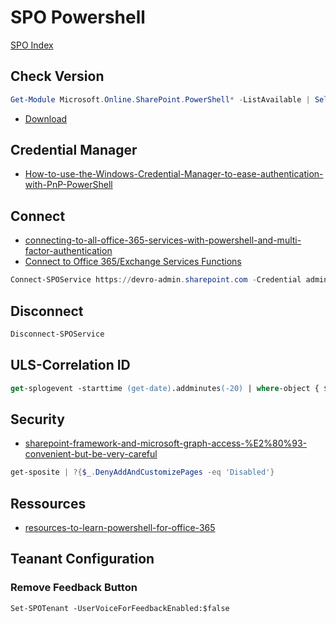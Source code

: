 # SPO Powershell

[SPO Index](https://technet.microsoft.com/en-us/library/fp161364(v=office.15)#SharePoint)

## Check Version

```Powershell
Get-Module Microsoft.Online.SharePoint.PowerShell* -ListAvailable | Select-Object Name,Version | Sort-Object Version -Descending
```

- [Download](https://www.microsoft.com/en-us/download/details.aspx?id=35588)

## Credential Manager

- [How-to-use-the-Windows-Credential-Manager-to-ease-authentication-with-PnP-PowerShell](https://github.com/SharePoint/PnP-PowerShell/wiki/How-to-use-the-Windows-Credential-Manager-to-ease-authentication-with-PnP-PowerShell)

## Connect

- [connecting-to-all-office-365-services-with-powershell-and-multi-factor-authentication](https://absolute-sharepoint.com/2018/03/connecting-to-all-office-365-services-with-powershell-and-multi-factor-authentication.html)
- [Connect to Office 365/Exchange Services Functions](https://gallery.technet.microsoft.com/Connect-to-Office-53f6eb07)

```Powershell
Connect-SPOService https://devro-admin.sharepoint.com -Credential admin@devro.onmicrosoft.com
```

## Disconnect

```Powershell
Disconnect-SPOService
```

## ULS-Correlation ID

```ps
get-splogevent -starttime (get-date).addminutes(-20) | where-object { $_.correlation -eq "e434f79b-68bb-40d2-0000-03a47eae1bf9" }    | fl message > c:\errors1.txt
```

## Security

- [sharepoint-framework-and-microsoft-graph-access-%E2%80%93-convenient-but-be-very-careful](http://www.wictorwilen.se/sharepoint-framework-and-microsoft-graph-access-%E2%80%93-convenient-but-be-very-careful)
```Powershell
get-sposite | ?{$_.DenyAddAndCustomizePages -eq 'Disabled'}
 ```

## Ressources

- [resources-to-learn-powershell-for-office-365](https://absolute-sharepoint.com/2018/03/resources-to-learn-powershell-for-office-365.html)

## Teanant Configuration

### Remove Feedback Button

```ps
Set-SPOTenant -UserVoiceForFeedbackEnabled:$false
```